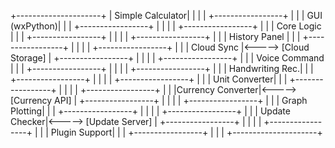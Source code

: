 +---------------------+
|    Simple Calculator|
|                     |
| +-----------------+ |
| |   GUI (wxPython)| |
| +-----------------+ |
|                     |
| +-----------------+ |
| |   Core Logic    | |
| +-----------------+ |
|                     |
| +-----------------+ |
| |   History Panel | |
| +-----------------+ |
|                     |
| +-----------------+ |
| |   Cloud Sync    |<-----> [Cloud Storage]
| +-----------------+ |
|                     |
| +-----------------+ |
| |   Voice Command | |
| +-----------------+ |
|                     |
| +-----------------+ |
| | Handwriting Rec.| |
| +-----------------+ |
|                     |
| +-----------------+ |
| |   Unit Converter| |
| +-----------------+ |
|                     |
| +-----------------+ |
| |Currency Converter|<-----> [Currency API]
| +-----------------+ |
|                     |
| +-----------------+ |
| |   Graph Plotting| |
| +-----------------+ |
|                     |
| +-----------------+ |
| |   Update Checker|<-----> [Update Server]
| +-----------------+ |
|                     |
| +-----------------+ |
| |   Plugin Support| |
| +-----------------+ |
|                     |
+---------------------+
